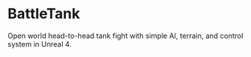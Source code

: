# BattleTank
Open world head-to-head tank fight with simple AI, terrain, and control system in Unreal 4.
